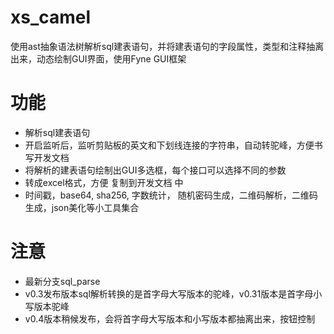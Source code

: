# xs_camel

使用ast抽象语法树解析sql建表语句，并将建表语句的字段属性，类型和注释抽离出来，动态绘制GUI界面，使用Fyne GUI框架

# 功能
- 解析sql建表语句
- 开启监听后，监听剪贴板的英文和下划线连接的字符串，自动转驼峰，方便书写开发文档
- 将解析的建表语句绘制出GUI多选框，每个接口可以选择不同的参数
- 转成excel格式，方便 复制到开发文档 中
- 时间戳，base64, sha256, 字数统计， 随机密码生成，二维码解析，二维码生成，json美化等小工具集合

# 注意
- 最新分支sql_parse
- v0.3发布版本sql解析转换的是首字母大写版本的驼峰，v0.31版本是首字母小写版本驼峰
- v0.4版本稍候发布，会将首字母大写版本和小写版本都抽离出来，按钮控制
